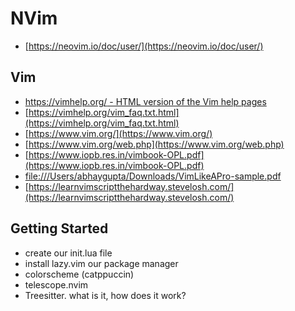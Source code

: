 # NVim

- [https://neovim.io/doc/user/](https://neovim.io/doc/user/)

## Vim

- [https://vimhelp.org/ - HTML version of the Vim help pages](https://vimhelp.org/)
- [https://vimhelp.org/vim_faq.txt.html](https://vimhelp.org/vim_faq.txt.html)
- [https://www.vim.org/](https://www.vim.org/)
- [https://www.vim.org/web.php](https://www.vim.org/web.php)
- [https://www.iopb.res.in/vimbook-OPL.pdf](https://www.iopb.res.in/vimbook-OPL.pdf)
- [file:///Users/abhaygupta/Downloads/VimLikeAPro-sample.pdf](file:///Users/abhaygupta/Downloads/VimLikeAPro-sample.pdf)
- [https://learnvimscriptthehardway.stevelosh.com/](https://learnvimscriptthehardway.stevelosh.com/)

## Getting Started

- create our init.lua file
- install lazy.vim our package manager 
- colorscheme (catppuccin) 
- telescope.nvim 
- Treesitter. what is it, how does it work?

